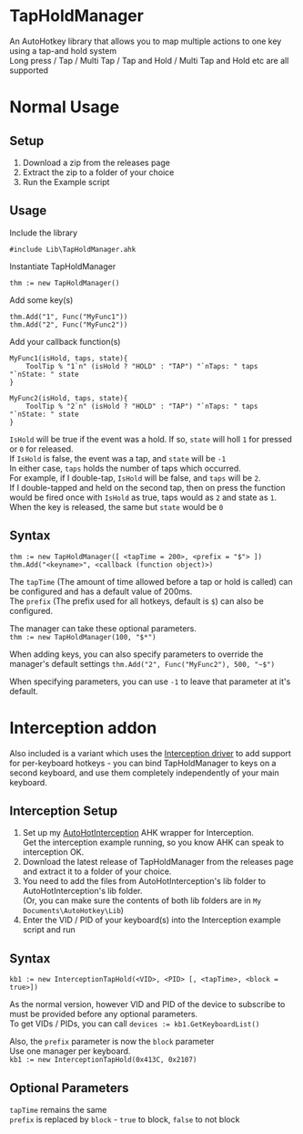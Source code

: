 # TapHoldManager

An AutoHotkey library that allows you to map multiple actions to one key using a tap-and hold system  
Long press / Tap / Multi Tap / Tap and Hold / Multi Tap and Hold etc are all supported  

# Normal Usage
## Setup
1. Download a zip from the releases page
2. Extract the zip to a folder of your choice
3. Run the Example script

## Usage

Include the library
```
#include Lib\TapHoldManager.ahk
```

Instantiate TapHoldManager
```
thm := new TapHoldManager()
```

Add some key(s)
```
thm.Add("1", Func("MyFunc1"))
thm.Add("2", Func("MyFunc2"))
```

Add your callback function(s)
```
MyFunc1(isHold, taps, state){
	ToolTip % "1`n" (isHold ? "HOLD" : "TAP") "`nTaps: " taps "`nState: " state
}

MyFunc2(isHold, taps, state){
	ToolTip % "2`n" (isHold ? "HOLD" : "TAP") "`nTaps: " taps "`nState: " state
}
```

`IsHold` will be true if the event was a hold. If so, `state` will holl `1` for pressed or `0` for released.  
If `IsHold` is false, the event was a tap, and `state` will be `-1`  
In either case, `taps` holds the number of taps which occurred.  
For example, if I double-tap, `IsHold` will be false, and `taps` will be `2`.  
If I double-tapped and held on the second tap, then on press the function would be fired once with `IsHold` as true, taps would as `2` and state as `1`. When the key is released, the same but `state` would be `0`  

## Syntax  
```
thm := new TapHoldManager([ <tapTime = 200>, <prefix = "$"> ])
thm.Add("<keyname>", <callback (function object)>)
```

The `tapTime` (The amount of time allowed before a tap or hold is called) can be configured and has a default value of 200ms.  
The `prefix` (The prefix used for all hotkeys, default is `$`) can also be configured.  

The manager can take these optional parameters.  
`thm := new TapHoldManager(100, "$*")`  

When adding keys, you can also specify parameters to override the manager's default settings
`thm.Add("2", Func("MyFunc2"), 500, "~$")`  

When specifying parameters, you can use `-1` to leave that parameter at it's default.

# Interception addon
Also included is a variant which uses the [Interception driver](http://www.oblita.com/interception) to add support for per-keyboard hotkeys - you can bind TapHoldManager to keys on a second keyboard, and use them completely independently of your main keyboard.  

## Interception Setup
1. Set up my [AutoHotInterception](https://github.com/evilC/AutoHotInterception) AHK wrapper for Interception.  
Get the interception example running, so you know AHK can speak to interception OK.  
2. Download the latest release of TapHoldManager from the releases page and extract it to a folder of your choice.  
3. You need to add the files from AutoHotInterception's lib folder to AutoHotInterception's lib folder.  
(Or, you can make sure the contents of both lib folders are in `My Documents\AutoHotkey\Lib`)  
4. Enter the VID / PID of your keyboard(s) into the Interception example script and run  

## Syntax 
```
kb1 := new InterceptionTapHold(<VID>, <PID> [, <tapTime>, <block = true>])  
```
As the normal version, however VID and PID of the device to subscribe to must be provided before any optional parameters.  
To get VIDs / PIDs, you can call `devices := kb1.GetKeyboardList()`  

Also, the `prefix` parameter is now the `block` parameter  
Use one manager per keyboard.  
`kb1 := new InterceptionTapHold(0x413C, 0x2107)`  

## Optional Parameters  
`tapTime` remains the same  
`prefix` is replaced by `block` - `true` to block, `false` to not block
